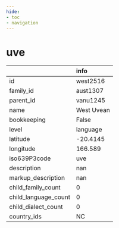 ```yaml
---
hide:
- toc
- navigation
---
```

# uve
|                      | info       |
|:---------------------|:-----------|
| id                   | west2516   |
| family_id            | aust1307   |
| parent_id            | vanu1245   |
| name                 | West Uvean |
| bookkeeping          | False      |
| level                | language   |
| latitude             | -20.4145   |
| longitude            | 166.589    |
| iso639P3code         | uve        |
| description          | nan        |
| markup_description   | nan        |
| child_family_count   | 0          |
| child_language_count | 0          |
| child_dialect_count  | 0          |
| country_ids          | NC         |